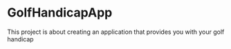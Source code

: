 # GolfHandicapApp

This project is about creating an application that provides you with your golf handicap
